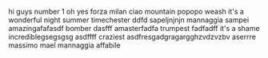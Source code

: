 hi guys
number 1
oh yes
forza milan
ciao
mountain
popopo
weash
it's a wonderful night
summer timechester
ddfd
sapeljnjnjn
mannaggia sampei
amazingafafasdf
bomber
dasfff
amasterfadfa
trumpest
fadfadff
it's a shame
incrediblegsegsgsg
asdffff
craziest
asdfresgadgragargghzvdzvzbv
aserrre
massimo mael
mannaggia
affabile
